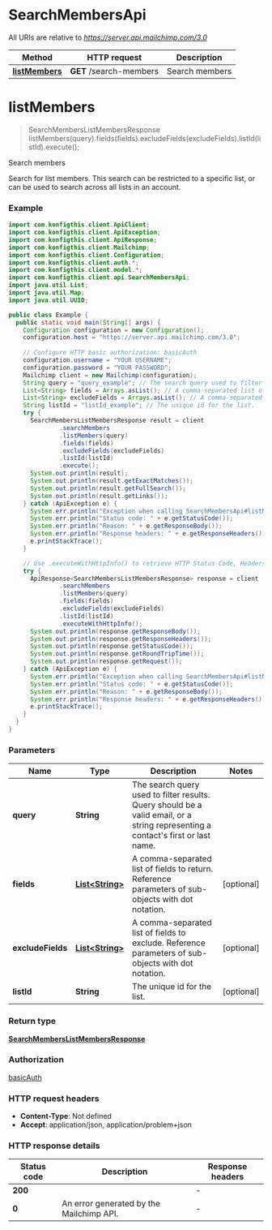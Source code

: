 # SearchMembersApi

All URIs are relative to *https://server.api.mailchimp.com/3.0*

| Method | HTTP request | Description |
|------------- | ------------- | -------------|
| [**listMembers**](SearchMembersApi.md#listMembers) | **GET** /search-members | Search members |


<a name="listMembers"></a>
# **listMembers**
> SearchMembersListMembersResponse listMembers(query).fields(fields).excludeFields(excludeFields).listId(listId).execute();

Search members

Search for list members. This search can be restricted to a specific list, or can be used to search across all lists in an account.

### Example
```java
import com.konfigthis.client.ApiClient;
import com.konfigthis.client.ApiException;
import com.konfigthis.client.ApiResponse;
import com.konfigthis.client.Mailchimp;
import com.konfigthis.client.Configuration;
import com.konfigthis.client.auth.*;
import com.konfigthis.client.model.*;
import com.konfigthis.client.api.SearchMembersApi;
import java.util.List;
import java.util.Map;
import java.util.UUID;

public class Example {
  public static void main(String[] args) {
    Configuration configuration = new Configuration();
    configuration.host = "https://server.api.mailchimp.com/3.0";
    
    // Configure HTTP basic authorization: basicAuth
    configuration.username = "YOUR USERNAME";
    configuration.password = "YOUR PASSWORD";
    Mailchimp client = new Mailchimp(configuration);
    String query = "query_example"; // The search query used to filter results. Query should be a valid email, or a string representing a contact's first or last name.
    List<String> fields = Arrays.asList(); // A comma-separated list of fields to return. Reference parameters of sub-objects with dot notation.
    List<String> excludeFields = Arrays.asList(); // A comma-separated list of fields to exclude. Reference parameters of sub-objects with dot notation.
    String listId = "listId_example"; // The unique id for the list.
    try {
      SearchMembersListMembersResponse result = client
              .searchMembers
              .listMembers(query)
              .fields(fields)
              .excludeFields(excludeFields)
              .listId(listId)
              .execute();
      System.out.println(result);
      System.out.println(result.getExactMatches());
      System.out.println(result.getFullSearch());
      System.out.println(result.getLinks());
    } catch (ApiException e) {
      System.err.println("Exception when calling SearchMembersApi#listMembers");
      System.err.println("Status code: " + e.getStatusCode());
      System.err.println("Reason: " + e.getResponseBody());
      System.err.println("Response headers: " + e.getResponseHeaders());
      e.printStackTrace();
    }

    // Use .executeWithHttpInfo() to retrieve HTTP Status Code, Headers and Request
    try {
      ApiResponse<SearchMembersListMembersResponse> response = client
              .searchMembers
              .listMembers(query)
              .fields(fields)
              .excludeFields(excludeFields)
              .listId(listId)
              .executeWithHttpInfo();
      System.out.println(response.getResponseBody());
      System.out.println(response.getResponseHeaders());
      System.out.println(response.getStatusCode());
      System.out.println(response.getRoundTripTime());
      System.out.println(response.getRequest());
    } catch (ApiException e) {
      System.err.println("Exception when calling SearchMembersApi#listMembers");
      System.err.println("Status code: " + e.getStatusCode());
      System.err.println("Reason: " + e.getResponseBody());
      System.err.println("Response headers: " + e.getResponseHeaders());
      e.printStackTrace();
    }
  }
}

```

### Parameters

| Name | Type | Description  | Notes |
|------------- | ------------- | ------------- | -------------|
| **query** | **String**| The search query used to filter results. Query should be a valid email, or a string representing a contact&#39;s first or last name. | |
| **fields** | [**List&lt;String&gt;**](String.md)| A comma-separated list of fields to return. Reference parameters of sub-objects with dot notation. | [optional] |
| **excludeFields** | [**List&lt;String&gt;**](String.md)| A comma-separated list of fields to exclude. Reference parameters of sub-objects with dot notation. | [optional] |
| **listId** | **String**| The unique id for the list. | [optional] |

### Return type

[**SearchMembersListMembersResponse**](SearchMembersListMembersResponse.md)

### Authorization

[basicAuth](../README.md#basicAuth)

### HTTP request headers

 - **Content-Type**: Not defined
 - **Accept**: application/json, application/problem+json

### HTTP response details
| Status code | Description | Response headers |
|-------------|-------------|------------------|
| **200** |  |  -  |
| **0** | An error generated by the Mailchimp API. |  -  |

